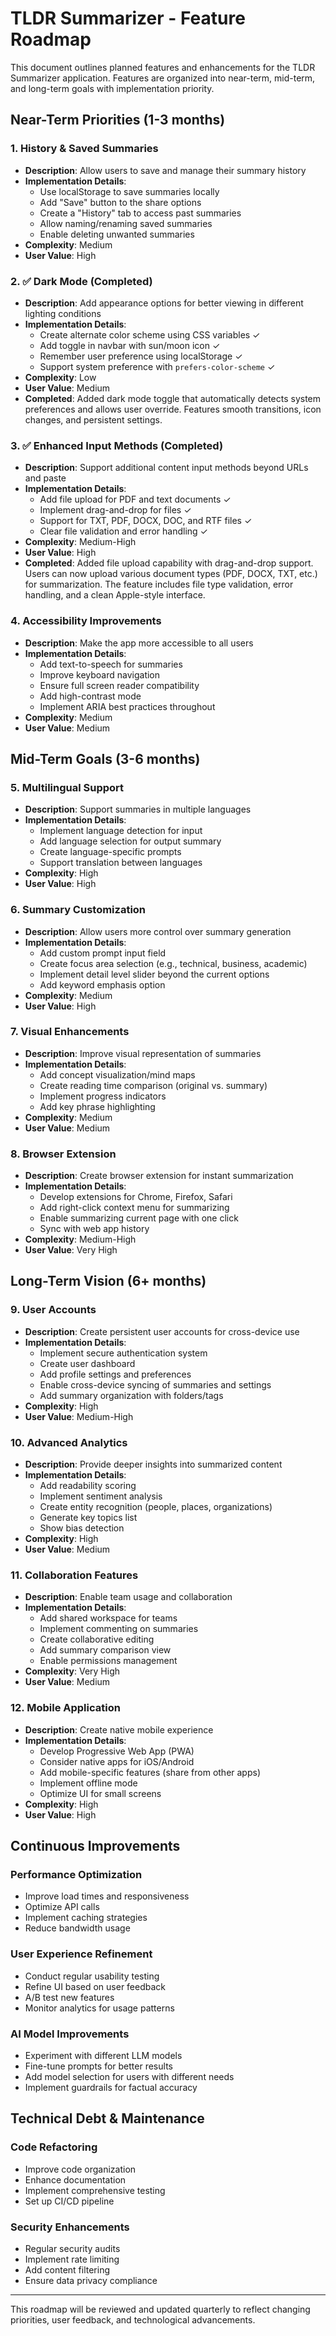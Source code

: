 # TLDR Summarizer - Feature Roadmap

This document outlines planned features and enhancements for the TLDR Summarizer application. Features are organized into near-term, mid-term, and long-term goals with implementation priority.

## Near-Term Priorities (1-3 months)

### 1. History & Saved Summaries
- **Description**: Allow users to save and manage their summary history
- **Implementation Details**:
  - Use localStorage to save summaries locally
  - Add "Save" button to the share options
  - Create a "History" tab to access past summaries
  - Allow naming/renaming saved summaries
  - Enable deleting unwanted summaries
- **Complexity**: Medium
- **User Value**: High

### 2. ✅ Dark Mode (Completed)
- **Description**: Add appearance options for better viewing in different lighting conditions
- **Implementation Details**:
  - Create alternate color scheme using CSS variables ✓
  - Add toggle in navbar with sun/moon icon ✓
  - Remember user preference using localStorage ✓
  - Support system preference with `prefers-color-scheme` ✓
- **Complexity**: Low
- **User Value**: Medium
- **Completed**: Added dark mode toggle that automatically detects system preferences and allows user override. Features smooth transitions, icon changes, and persistent settings.

### 3. ✅ Enhanced Input Methods (Completed)
- **Description**: Support additional content input methods beyond URLs and paste
- **Implementation Details**:
  - Add file upload for PDF and text documents ✓
  - Implement drag-and-drop for files ✓
  - Support for TXT, PDF, DOCX, DOC, and RTF files ✓
  - Clear file validation and error handling ✓
- **Complexity**: Medium-High
- **User Value**: High
- **Completed**: Added file upload capability with drag-and-drop support. Users can now upload various document types (PDF, DOCX, TXT, etc.) for summarization. The feature includes file type validation, error handling, and a clean Apple-style interface.

### 4. Accessibility Improvements
- **Description**: Make the app more accessible to all users
- **Implementation Details**:
  - Add text-to-speech for summaries
  - Improve keyboard navigation
  - Ensure full screen reader compatibility
  - Add high-contrast mode
  - Implement ARIA best practices throughout
- **Complexity**: Medium
- **User Value**: Medium

## Mid-Term Goals (3-6 months)

### 5. Multilingual Support
- **Description**: Support summaries in multiple languages
- **Implementation Details**:
  - Implement language detection for input
  - Add language selection for output summary
  - Create language-specific prompts
  - Support translation between languages
- **Complexity**: High
- **User Value**: High

### 6. Summary Customization
- **Description**: Allow users more control over summary generation
- **Implementation Details**:
  - Add custom prompt input field
  - Create focus area selection (e.g., technical, business, academic)
  - Implement detail level slider beyond the current options
  - Add keyword emphasis option
- **Complexity**: Medium
- **User Value**: High

### 7. Visual Enhancements
- **Description**: Improve visual representation of summaries
- **Implementation Details**:
  - Add concept visualization/mind maps
  - Create reading time comparison (original vs. summary)
  - Implement progress indicators
  - Add key phrase highlighting
- **Complexity**: Medium
- **User Value**: Medium

### 8. Browser Extension
- **Description**: Create browser extension for instant summarization
- **Implementation Details**:
  - Develop extensions for Chrome, Firefox, Safari
  - Add right-click context menu for summarizing
  - Enable summarizing current page with one click
  - Sync with web app history
- **Complexity**: Medium-High
- **User Value**: Very High

## Long-Term Vision (6+ months)

### 9. User Accounts
- **Description**: Create persistent user accounts for cross-device use
- **Implementation Details**:
  - Implement secure authentication system
  - Create user dashboard
  - Add profile settings and preferences
  - Enable cross-device syncing of summaries and settings
  - Add summary organization with folders/tags
- **Complexity**: High
- **User Value**: Medium-High

### 10. Advanced Analytics
- **Description**: Provide deeper insights into summarized content
- **Implementation Details**:
  - Add readability scoring
  - Implement sentiment analysis
  - Create entity recognition (people, places, organizations)
  - Generate key topics list
  - Show bias detection
- **Complexity**: High
- **User Value**: Medium

### 11. Collaboration Features
- **Description**: Enable team usage and collaboration
- **Implementation Details**:
  - Add shared workspace for teams
  - Implement commenting on summaries
  - Create collaborative editing
  - Add summary comparison view
  - Enable permissions management
- **Complexity**: Very High
- **User Value**: Medium

### 12. Mobile Application
- **Description**: Create native mobile experience
- **Implementation Details**:
  - Develop Progressive Web App (PWA)
  - Consider native apps for iOS/Android
  - Add mobile-specific features (share from other apps)
  - Implement offline mode
  - Optimize UI for small screens
- **Complexity**: High
- **User Value**: High

## Continuous Improvements

### Performance Optimization
- Improve load times and responsiveness
- Optimize API calls
- Implement caching strategies
- Reduce bandwidth usage

### User Experience Refinement
- Conduct regular usability testing
- Refine UI based on user feedback
- A/B test new features
- Monitor analytics for usage patterns

### AI Model Improvements
- Experiment with different LLM models
- Fine-tune prompts for better results
- Add model selection for users with different needs
- Implement guardrails for factual accuracy

## Technical Debt & Maintenance

### Code Refactoring
- Improve code organization
- Enhance documentation
- Implement comprehensive testing
- Set up CI/CD pipeline

### Security Enhancements
- Regular security audits
- Implement rate limiting
- Add content filtering
- Ensure data privacy compliance

---

This roadmap will be reviewed and updated quarterly to reflect changing priorities, user feedback, and technological advancements.
